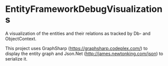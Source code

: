 EntityFrameworkDebugVisualizations
=================

A visualization of the entities and their relations as tracked by Db- and ObjectContext.

This project uses GraphSharp (https://graphsharp.codeplex.com/) to display the entity graph and Json.Net (http://james.newtonking.com/json) to serialize it.
